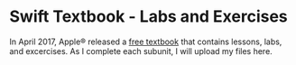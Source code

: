# Swift Textbook - Labs and Exercises

In April 2017, Apple® released a [free textbook](https://itunes.apple.com/us/book/app-development-with-swift/id1219117996?mt=11) that contains lessons, labs, and excercises. As I complete each subunit, I will upload my files here.
